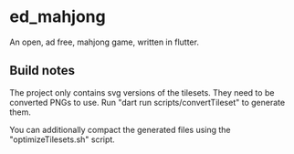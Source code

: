 # ed_mahjong

An open, ad free, mahjong game, written in flutter.

## Build notes

The project only contains svg versions of the tilesets. They need to be
converted PNGs to use. Run "dart run scripts/convertTileset" to generate
them.

You can additionally compact the generated files using the
"optimizeTilesets.sh" script.
